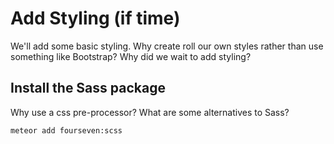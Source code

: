 # Add Styling (if time)

We'll add some basic styling.
Why create roll our own styles rather than use something like Bootstrap?
Why did we wait to add styling?

## Install the Sass package
Why use a css pre-processor?
What are some alternatives to Sass?

``` meteor add fourseven:scss ```